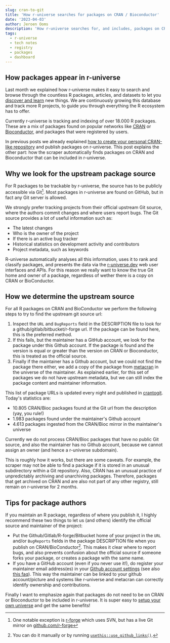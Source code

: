 ```yaml
---
slug: cran-to-git
title: 'How r-universe searches for packages on CRAN / Bioconductor'
date: '2023-04-03'
author: Jeroen Ooms
description: 'How r-universe searches for, and includes, packages on CRAN / Bioconductor that are available on GitHub or GitLab or R-forge.'
tags:
  - r-universe
  - tech notes
  - registry
  - packages
  - dashboard
---
```



## How packages appear in r-universe

Last month we explained how r-universe makes it easy to search and browse through the countless R packages, articles, and datasets to let you [discover and learn](/blog/2023/02/27/runiverse-discovering/) new things. We are continuously growing this database and track more R projects, to guide you through everything the R ecosystem has to offer.

Currently r-universe is tracking and indexing of over 18.000 R packages. These are a mix of packages found on popular networks like [CRAN](https://cran.r-project.org/) or [Bioconductor](https://www.bioconductor.org/), and packages that were registered by users.

In previous posts we already explained [how to create your personal CRAN-like repository](/blog/2021/06/22/setup-runiverse/) and publish packages on r-universe. This post explains the other part: how the scraper automatically finds packages on CRAN and Bioconductor that can be included in r-universe.

## Why we look for the upstream package source

For R packages to be trackable by r-universe, the source has to be publicly accessible via Git[^1]. Most packages in r-universe are found on GitHub, but in fact any Git server is allowed.

We strongly prefer tracking projects from their official upstream Git source, where the authors commit changes and where users report bugs. The Git source provides a lot of useful information such as:

 - The latest changes
 - Who is the owner of the project
 - If there is an active bug tracker
 - Historical statistics on development activity and contributors
 - Project metadata, such as keywords

R-universe automatically analyses all this information, uses it to rank and classify packages, and presents the data via the [r-universe.dev](https://r-universe.dev) web user interfaces and APIs. For this reason we really want to know the true Git home and owner of a package, regardless of wether there is a copy on CRAN or BioConductor.

## How we determine the upstream source

For all R packages on CRAN and BioConductor we perform the following steps to try to find the upstream git source url:

 1. Inspect the `URL` and `BugReports` field in the DESCRIPTION file to look for a github/gitlab/bitbucket/r-forge url. If the package can be found here, this is the preferred method.
 2. If this fails, but the maintainer has a GitHub account, we look for the package under this Github account. If the package is found and the version is equal or greater than the version on CRAN or Bioconductor, this is treated as the official source.
 3. Finally if the maintainer has a Github account, but we could not find the package there either, we add a copy of the package from [metacran](https://github.com/cran) in the universe of the maintainer. As explained earlier, for this set of packages we do not have upstream metadata, but we can still index the package content and maintainer information.

This list of package URLs is updated every night and published in [crantogit](https://github.com/r-universe-org/cran-to-git/blob/master/crantogit.csv). Today's statistics are:

 - 10.805 CRAN/Bioc packages found at the Git url from the description (yay, you rule!)
 - 1.983 packages found under the maintainer's Github account
 - 4.613 packages ingested from the CRAN/Bioc mirror in the maintainer's universe

Currently we do not process CRAN/Bioc packages that have no public Git source, and also the maintainer has no Github account, because we cannot assign an owner (and hence a r-universe subdomain).

This is roughly how it works, but there are some caveats. For example, the scraper may not be able to find a package if it is stored in an unusual subdirectory within a Git repository. Also, CRAN has an unusual practice of unpredictably archiving and unarchiving packages. Therefore, packages that get archived on CRAN and are also not part of any other registry, still remain on r-universe for 2 months.


## Tips for package authors

If you maintain an R package, regardless of where you publish it, I highly recommend these two things to let us (and others) identify the official source and maintainer of the project:

 - Put the Github/Gitlab/R-forge/Bitbucket home of your project in the `URL` and/or `BugReports` fields in the package DESCRIPTION file when you publish on CRAN/BioConductor[^2]. This makes it clear where to report bugs, and also prevents confusion about the official source if someone forks your package, or creates a package with the same name.
 - If you have a GitHub account (even if you never use it!), do register your maintainer email address(es) in your [Github account settings](https://github.com/settings/emails) (see also [this faq](https://github.com/r-universe-org/help#how-to-link-a-maintainer-email-addresses-to-a-username-on-r-universe)). This way the maintainer can be linked to your github account/picture and systems like r-universe and metacran can correctly identify ownership and contributions.

Finally I want to emphasize again that packages do not need to be on CRAN or Bioconductor to be included in r-universe. It is super easy to [setup your own universe](/blog/2021/06/22/setup-runiverse/) and get the same benefits!


[^1]: One notable exception is [r-forge](https://r-forge.r-project.org/) which uses SVN, but has a live Git mirror on [github.com/r-forge](https://github.com/r-forge)
[^2]: You can do it manually or by running [`usethis::use_github_links()`](https://usethis.r-lib.org/reference/use_github_links.html).

